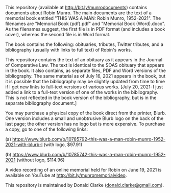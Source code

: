 This repository (available at http://bit.ly/munrodocuments) contains documents about Robin Munro. The main documents are the text of a memorial book entitled "THIS WAS A MAN: Robin Munro, 1952-2021". The filenames are "Memorial Book (pdf).pdf" and "Memorial Book (Word).docx". As the filenames suggest, the first file is in PDF format (and includes a book cover), whereas the second file is in Word format.

The book contains the following: obituaries, tributes, Twitter tributes, and a bibliography (usually with links to full text) of Robin's works.

This repository contains the text of an obituary as it appears in the Journal of Comparative Law. The text is identical to the SOAS obituary that appears in the book. It also contains, as separate files, PDF and Word versions of the bibliography. The same material as of July 16, 2021 appears in the book, but it is possible that the bibliography may be slightly updated from time to time if I get new links to full-text versions of various works. [July 20, 2021: I just added a link to a full-text version of one of the works in the bibliography. This is not reflected in the book version of the bibliography, but is in the separate bibliography document.]

You may purchase a physical copy of the book direct from the printer, Blurb. One version includes a small and unobtrusive Blurb logo on the back of the last page; the other version has no logo but is more expensive. To purchase a copy, go to one of the following links:

(a) https://www.blurb.com/b/10785792-this-was-a-man-robin-munro-1952-2021-with-blurb-l (with logo, $97.91)
  
(b) https://www.blurb.com/b/10785742-this-was-a-man-robin-munro-1952-2021 (without logo, $114.96)

A video recording of an online memorial held for Robin on June 19, 2021 is available on YouTube at http://bit.ly/munromemorialvideo.

This repository is maintained by Donald Clarke (donald.clarke@gmail.com).
